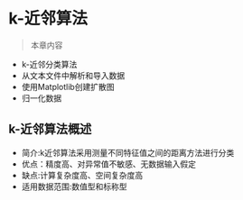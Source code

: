 # k-近邻算法

> 本章内容</br>
* k-近邻分类算法</br>
* 从文本文件中解析和导入数据</br>
* 使用Matplotlib创建扩散图</br>
* 归一化数据

## k-近邻算法概述
 * 简介:k近邻算法采用测量不同特征值之间的距离方法进行分类</br>
 * 优点：精度高、对异常值不敏感、无数据输入假定
 * 缺点:计算复杂度高、空间复杂度高
 * 适用数据范围:数值型和标称型 

